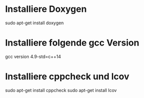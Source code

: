 # Installiere Doxygen
sudo apt-get install doxygen

# Installiere folgende gcc Version
gcc version 4.9-std=c++14

# Installiere cppcheck und lcov
sudo apt-get install cppcheck
sudo apt-get install lcov 